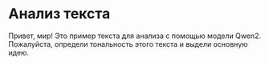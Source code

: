 # Анализ текста

Привет, мир! Это пример текста для анализа с помощью модели Qwen2.
Пожалуйста, определи тональность этого текста и выдели основную идею.